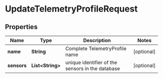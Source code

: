 

# UpdateTelemetryProfileRequest


## Properties

| Name | Type | Description | Notes |
|------------ | ------------- | ------------- | -------------|
|**name** | **String** | Complete TelemetryProfile name |  [optional] |
|**sensors** | **List&lt;String&gt;** | unique identifier of the sensors in the database |  [optional] |



